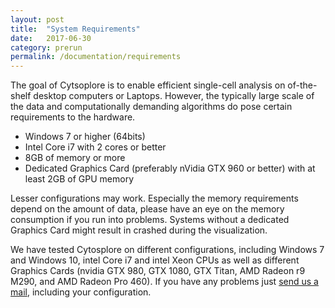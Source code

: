 ```yaml
---
layout: post
title:  "System Requirements"
date:   2017-06-30
category: prerun
permalink: /documentation/requirements
---
```

The goal of Cytsoplore is to enable efficient single-cell analysis on of-the-shelf desktop computers or Laptops. However, the typically large scale of the data and computationally demanding algorithms do pose certain requirements to the hardware.

* Windows 7 or higher (64bits)
* Intel Core i7 with 2 cores or better
* 8GB of memory or more
* Dedicated Graphics Card (preferably nVidia GTX 960 or better) with at least 2GB of GPU memory

Lesser configurations may work. Especially the memory requirements depend on the amount of data, please have an eye on the memory consumption if you run into problems. Systems without a dedicated Graphics Card might result in crashed during the visualization.

We have tested Cytosplore on different configurations, including Windows 7 and Windows 10, intel Core i7 and intel Xeon CPUs as well as different Graphics Cards (nvidia GTX 980, GTX 1080, GTX Titan, AMD Radeon r9 M290, and AMD Radeon Pro 460). If you have any problems just [send us a mail][mail], including your configuration.

[mail]: mailto:help@cytosplore.org
